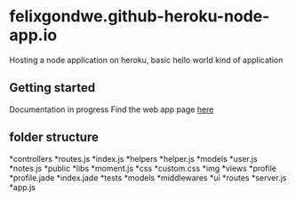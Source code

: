 # felixgondwe.github-heroku-node-app.io
Hosting a node application on heroku, basic hello world kind of application

## Getting started ##
Documentation in progress
Find the web app page [here](https://safe-woodland-17415.herokuapp.com/)
## folder structure ##
*controllers
    *routes.js
    *index.js
*helpers
    *helper.js
*models
    *user.js
    *notes.js
*public
    *libs
        *moment.js
    *css
        *custom.css
    *img
*views
    *profile
        *profile.jade
    *index.jade
*tests
    *models
    *middlewares
    *ui
    *routes
*server.js
*app.js

